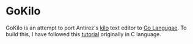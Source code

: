 GoKilo
======

GoKilo is an attempt to port Antirez's [kilo](http://antirez.com/news/108) text 
editor to [Go Langugae](https://golang.org/). To build this, I have followed
this [tutorial](https://viewsourcecode.org/snaptoken/kilo/index.html)
originally in C language.
